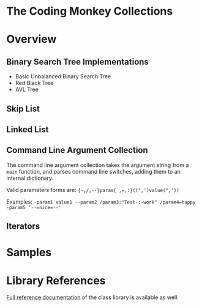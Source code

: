 # The Coding Monkey Collections

# Overview

## Binary Search Tree Implementations
* Basic Unbalanced Binary Search Tree
* Red Black Tree
* AVL Tree

## Skip List

## Linked List

## Command Line Argument Collection

The command line argument collection takes the argument string from a `main` function, and parses command line switches, adding them to an internal dictionary.

Valid parameters forms are:
`{-,/,--}param{ ,=,:}((",')value(",'))`

Examples: `-param1 value1 --param2 /param3:"Test-:-work" /param4=happy -param5 '--=nice=--'`

## Iterators

# Samples

# Library References

[Full reference documentation](./Reference/TheCodingMonkey.Collections.md) of the class library is available as well.